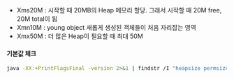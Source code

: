  - Xms20M : 시작할 때 20MB의 Heap 메모리 할당. 그래서 시작할 때 20M free, 20M total이 됨
 - Xmn10M : young object 새롭게 생성된 객체들이 처음 자리잡는 영역
 - Xmx50M : 더 많은 Heap이 필요할 때 최대 50M

#### 기본값 체크

```sh
java -XX:+PrintFlagsFinal -version 2>&1 | findstr /I "heapsize permsize version"
```
